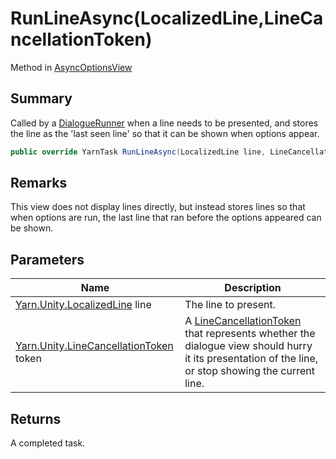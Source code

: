 # RunLineAsync(LocalizedLine,LineCancellationToken)

Method in [AsyncOptionsView](yarn.unity.asyncoptionsview.md)

## Summary

Called by a [DialogueRunner](yarn.unity.dialoguerunner.md) when a line needs to be presented, and stores the line as the 'last seen line' so that it can be shown when options appear.

```csharp
public override YarnTask RunLineAsync(LocalizedLine line, LineCancellationToken token)
```

## Remarks

This view does not display lines directly, but instead stores lines so that when options are run, the last line that ran before the options appeared can be shown.

## Parameters

| Name                                                                          | Description                                                                                                                                                                              |
| ----------------------------------------------------------------------------- | ---------------------------------------------------------------------------------------------------------------------------------------------------------------------------------------- |
| [Yarn.Unity.LocalizedLine](yarn.unity.localizedline.md) line                  | The line to present.                                                                                                                                                                     |
| [Yarn.Unity.LineCancellationToken](yarn.unity.linecancellationtoken.md) token | A [LineCancellationToken](yarn.unity.linecancellationtoken.md) that represents whether the dialogue view should hurry it its presentation of the line, or stop showing the current line. |

## Returns

A completed task.
